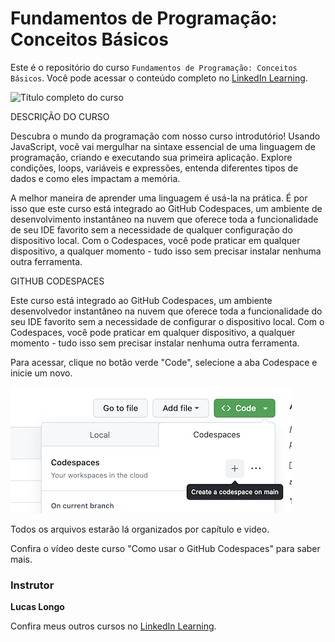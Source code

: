# Fundamentos de Programação: Conceitos Básicos

Este é o repositório do curso `Fundamentos de Programação: Conceitos Básicos`. Você pode acessar o conteúdo completo no [LinkedIn Learning][lil-course-url]. 

![Título completo do curso][lil-thumbnail-url]  

DESCRIÇÃO DO CURSO 

Descubra o mundo da programação com nosso curso introdutório! Usando JavaScript, você vai mergulhar na sintaxe essencial de uma linguagem de programação, criando e executando sua primeira aplicação. Explore condições, loops, variáveis e expressões, entenda diferentes tipos de dados e como eles impactam a memória. 

A melhor maneira de aprender uma linguagem é usá-la na prática. É por isso que este curso está integrado ao GitHub Codespaces, um ambiente de desenvolvimento instantâneo na nuvem que oferece toda a funcionalidade de seu IDE favorito sem a necessidade de qualquer configuração do dispositivo local. Com o Codespaces, você pode praticar em qualquer dispositivo, a qualquer momento - tudo isso sem precisar instalar nenhuma outra ferramenta. 

GITHUB CODESPACES

Este curso está integrado ao GitHub Codespaces, um ambiente desenvolvedor instantâneo na nuvem que oferece toda a funcionalidade do seu IDE favorito sem a necessidade de configurar o dispositivo local. Com o Codespaces, você pode praticar em qualquer dispositivo, a qualquer momento - tudo isso sem precisar instalar nenhuma outra ferramenta. 

Para acessar, clique no botão verde "Code", selecione a aba Codespace e inicie um novo. 

![0](CodespacesInstruction.png)

Todos os arquivos estarão lá organizados por capítulo e video.

Confira o vídeo deste curso "Como usar o GitHub Codespaces" para saber mais.

### Instrutor 

**Lucas Longo** 

Confira meus outros cursos no [LinkedIn Learning](https://www.linkedin.com/learning/instructors/lucas-longo). 

[0]: # (Replace these placeholder URLs with actual course URLs) 
[lil-course-url]: https://www.linkedin.com/learning/fundamentos-de-programacao-conceitos-basicos-24009546
[lil-thumbnail-url]: https://media.licdn.com/dms/image/v2/D4D0DAQFEx3YzNT0sSA/learning-public-crop_675_1200/learning-public-crop_675_1200/0/1724665484208?e=2147483647&v=beta&t=tH2pf3g18ThmBX7BZU78bWdDVu4HGKmZbNnLEALfLt8
[Veja onde clicar]: https://github.com/LinkedInLearning/Fundamentos-Programacao-Estruturas-Dados-2600255/blob/main/CodespacesInstruction.png?raw=true

[1]: # (End of BP-Instruction ###############################################################################################) 
